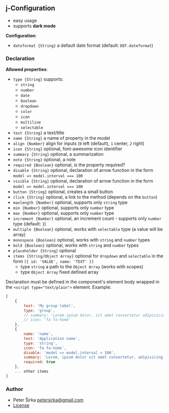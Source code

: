 ## j-Configuration

- easy usage
- supports __dark mode__

__Configuration__:

- `dateformat {String}` a default date format (default: `DEF.dateformat`)

### Declaration

__Allowed properties__:

- `type {String}` supports:
	- `string`
	- `number`
	- `date`
	- `boolean`
	- `dropdown`
	- `color`
	- `icon`
	- `multiline`
	- `selectable`
- `text {String}` a text/title
- `name {String}` a name of property in the model
- `align {Number}` align for inputs (`0` left (default), `1` center, `2` right)
- `icon {String}` optional, font-awesome icon identifier
- `summary {String}` optional, a summarization
- `note {String}` optional, a note
- `required {Boolean}` optional, is the property required?
- `disable {String}` optional, declaration of arrow function in the form `model => model.interval === 100`
- `visible {String}` optional, declaration of arrow function in the form `model => model.interval === 100`
- `button {String}` optional, creates a small button
- `click {String}` optional, a link to the method (depends on the `button`)
- `maxlength {Number}` optional, supports only `string` type
- `min {Number}` optional, supports only `number` type
- `max {Number}` optional, supports only `number` type
- `increment {Number}` optional, an increment count - supports only `number` type (default: `1`)
- `multiple {Boolean}` optional, works with `selectable` type (a value will be array)
- `monospace {Boolean}` optional, works with `string` and `number` types
- `bold {Boolean}` optional, works with `string` and `number` types
- `placeholder {String}` optional
- `items {String/Object Array}` optional for `dropdown` and `selectable` in the form `[{ id: 'VALUE', name: 'TEXT' }]`
	 - type `string` a path to the `Object Array` (works with scopes)
	 - type `Object Array` fixed defined array

Declaration must be defined in the component's element body wrapped in the `<script type="text/plain">` element. Example:

```js
[
	{
		text: 'My group label',
		type: 'group',
		// summary: 'Lorem ipsum dolor, sit amet consectetur adipisicing elit. Numquam, nostrum.',
		// icon: 'fa fa-home'
	},
	{
		name: 'name',
		text: 'Application name',
		type: 'string',
		icon: 'fa fa-home',
		disable: 'model => model.interval < 100',
		summary: 'Lorem, ipsum dolor sit amet consectetur, adipisicing elit. Iste eos, illum voluptas assumenda sunt possimus necessitatibus nobis provident dicta deserunt.',
		required: true
	},
	... other items
]
````

### Author

- Peter Širka <petersirka@gmail.com>
- [License](https://www.totaljs.com/license/)